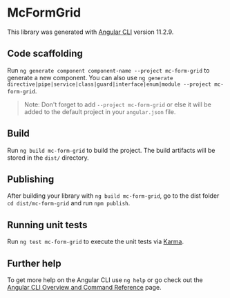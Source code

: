 # McFormGrid

This library was generated with [Angular CLI](https://github.com/angular/angular-cli) version 11.2.9.

## Code scaffolding

Run `ng generate component component-name --project mc-form-grid` to generate a new component. You can also use `ng generate directive|pipe|service|class|guard|interface|enum|module --project mc-form-grid`.
> Note: Don't forget to add `--project mc-form-grid` or else it will be added to the default project in your `angular.json` file. 

## Build

Run `ng build mc-form-grid` to build the project. The build artifacts will be stored in the `dist/` directory.

## Publishing

After building your library with `ng build mc-form-grid`, go to the dist folder `cd dist/mc-form-grid` and run `npm publish`.

## Running unit tests

Run `ng test mc-form-grid` to execute the unit tests via [Karma](https://karma-runner.github.io).

## Further help

To get more help on the Angular CLI use `ng help` or go check out the [Angular CLI Overview and Command Reference](https://angular.io/cli) page.
